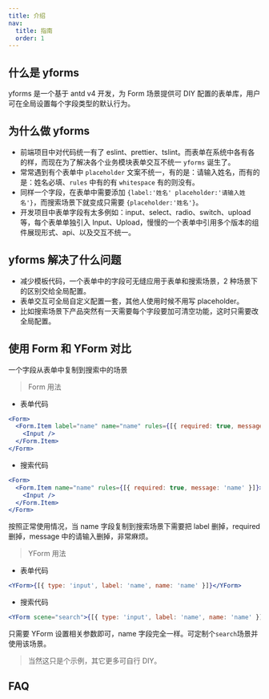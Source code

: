 ```yaml
---
title: 介绍
nav:
  title: 指南
  order: 1
---
```


## 什么是 yforms

yforms 是一个基于 antd v4 开发，为 Form 场景提供可 DIY 配置的表单库，用户可在全局设置每个字段类型的默认行为。

## 为什么做 yforms

- 前端项目中对代码统一有了 eslint、prettier、tslint。而表单在系统中各有各的样，而现在为了解决各个业务模块表单交互不统一 `yforms` 诞生了。
- 常常遇到有个表单中 `placeholder` 文案不统一，有的是：请输入姓名，而有的是：姓名必填、`rules` 中有的有 `whitespace` 有的则没有。
- 同样一个字段，在表单中需要添加 `{label:'姓名' placeholder:'请输入姓名'}`，而搜索场景下就变成只需要 `{placeholder:'姓名'}`。
- 开发项目中表单字段有太多例如：input、select、radio、switch、upload 等，每个表单单独引入 Input、Upload，慢慢的一个表单中引用多个版本的组件展现形式、api、以及交互不统一。

## yforms 解决了什么问题

- 减少模板代码，一个表单中的字段可无缝应用于表单和搜索场景，2 种场景下的区别交给全局配置。
- 表单交互可全局自定义配置一套，其他人使用时候不用写 placeholder。
- 比如搜索场景下产品突然有一天需要每个字段要加可清空功能，这时只需要改全局配置。

## 使用 Form 和 YForm 对比

一个字段从表单中复制到搜索中的场景

> Form 用法

- 表单代码

```jsx | pure
<Form>
  <Form.Item label="name" name="name" rules={[{ required: true, message: '请输入 name' }]}>
    <Input />
  </Form.Item>
</Form>
```

- 搜索代码

```jsx | pure
<Form>
  <Form.Item name="name" rules={[{ required: true, message: 'name' }]}>
    <Input />
  </Form.Item>
</Form>
```

按照正常使用情况，当 name 字段复制到搜索场景下需要把 label 删掉，required 删掉，message 中的请输入删掉，非常麻烦。

> YForm 用法

- 表单代码

```jsx | pure
<YForm>{[{ type: 'input', label: 'name', name: 'name' }]}</YForm>
```

- 搜索代码

```jsx | pure
<YForm scene="search">{[{ type: 'input', label: 'name', name: 'name' }]}</YForm>
```

只需要 YForm 设置相关参数即可，name 字段完全一样。可定制个`search`场景并使用该场景。

> 当然这只是个示例，其它更多可自行 DIY。

## FAQ

###
